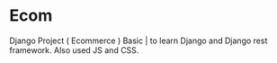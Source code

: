 # Ecom
Django Project ( Ecommerce ) Basic | to learn Django and Django rest framework. Also used JS and CSS.
